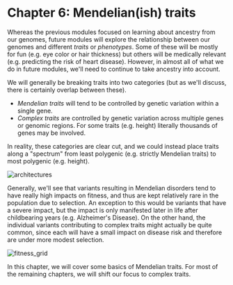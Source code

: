 # Chapter 6: Mendelian(ish) traits

Whereas the previous modules focused on learning about ancestry from our genomes, future modules will explore the relationship between our genomes and different *traits* or *phenotypes*. Some of these will be mostly for fun (e.g. eye color or hair thickness) but others will be medically relevant (e.g. predicting the risk of heart disease). However, in almost all of what we do in future modules, we'll need to continue to take ancestry into account.

We will generally be breaking traits into two categories (but as we'll discuss, there is certainly overlap between these).

* *Mendelian traits* will tend to be controlled by genetic variation within a single gene.
* *Complex traits* are controlled by genetic variation across multiple genes or genomic regions. For some traits (e.g. height) literally thousands of genes may be involved.

In reality, these categories are clear cut, and we could instead place traits along a "spectrum" from least polygenic (e.g. strictly Mendelian traits) to most polygenic (e.g. height).

![architectures](mendelian/images/genetic_architectures.png)

Generally, we'll see that variants resulting in Mendelian disorders tend to have really high impacts on fitness, and thus are kept relatively rare in the population due to selection. An exception to this would be variants that have a severe impact, but the impact is only manifested later in life after childbearing years (e.g. Alzheimer's Disease). On the other hand, the individual variants contributing to complex traits might actually be quite common, since each will have a small impact on disease risk and therefore are under more modest selection.

![fitness_grid](mendelian/images/fitness_grid.png)

In this chapter, we will cover some basics of Mendelian traits. For most of the remaining chapters, we will shift our focus to complex traits.

```{tableofcontents}
```